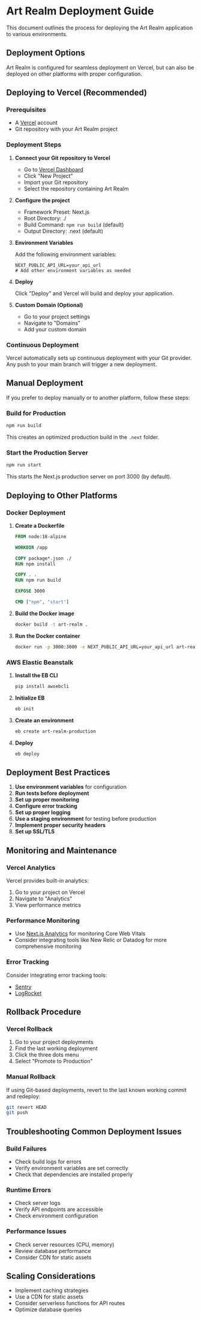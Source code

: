 # Art Realm Deployment Guide

This document outlines the process for deploying the Art Realm application to various environments.

## Deployment Options

Art Realm is configured for seamless deployment on Vercel, but can also be deployed on other platforms with proper configuration.

## Deploying to Vercel (Recommended)

### Prerequisites

- A [Vercel](https://vercel.com) account
- Git repository with your Art Realm project

### Deployment Steps

1. **Connect your Git repository to Vercel**

   - Go to [Vercel Dashboard](https://vercel.com/dashboard)
   - Click "New Project"
   - Import your Git repository
   - Select the repository containing Art Realm

2. **Configure the project**

   - Framework Preset: Next.js
   - Root Directory: ./
   - Build Command: `npm run build` (default)
   - Output Directory: .next (default)

3. **Environment Variables**

   Add the following environment variables:
   
   ```
   NEXT_PUBLIC_API_URL=your_api_url
   # Add other environment variables as needed
   ```

4. **Deploy**

   Click "Deploy" and Vercel will build and deploy your application.

5. **Custom Domain (Optional)**

   - Go to your project settings
   - Navigate to "Domains"
   - Add your custom domain

### Continuous Deployment

Vercel automatically sets up continuous deployment with your Git provider. Any push to your main branch will trigger a new deployment.

## Manual Deployment

If you prefer to deploy manually or to another platform, follow these steps:

### Build for Production

```bash
npm run build
```

This creates an optimized production build in the `.next` folder.

### Start the Production Server

```bash
npm run start
```

This starts the Next.js production server on port 3000 (by default).

## Deploying to Other Platforms

### Docker Deployment

1. **Create a Dockerfile**

   ```dockerfile
   FROM node:18-alpine

   WORKDIR /app

   COPY package*.json ./
   RUN npm install

   COPY . .
   RUN npm run build

   EXPOSE 3000

   CMD ["npm", "start"]
   ```

2. **Build the Docker image**

   ```bash
   docker build -t art-realm .
   ```

3. **Run the Docker container**

   ```bash
   docker run -p 3000:3000 -e NEXT_PUBLIC_API_URL=your_api_url art-realm
   ```

### AWS Elastic Beanstalk

1. **Install the EB CLI**

   ```bash
   pip install awsebcli
   ```

2. **Initialize EB**

   ```bash
   eb init
   ```

3. **Create an environment**

   ```bash
   eb create art-realm-production
   ```

4. **Deploy**

   ```bash
   eb deploy
   ```

## Deployment Best Practices

1. **Use environment variables** for configuration
2. **Run tests before deployment**
3. **Set up proper monitoring**
4. **Configure error tracking**
5. **Set up proper logging**
6. **Use a staging environment** for testing before production
7. **Implement proper security headers**
8. **Set up SSL/TLS**

## Monitoring and Maintenance

### Vercel Analytics

Vercel provides built-in analytics:

1. Go to your project on Vercel
2. Navigate to "Analytics"
3. View performance metrics

### Performance Monitoring

- Use [Next.js Analytics](https://nextjs.org/analytics) for monitoring Core Web Vitals
- Consider integrating tools like New Relic or Datadog for more comprehensive monitoring

### Error Tracking

Consider integrating error tracking tools:

- [Sentry](https://sentry.io)
- [LogRocket](https://logrocket.com)

## Rollback Procedure

### Vercel Rollback

1. Go to your project deployments
2. Find the last working deployment
3. Click the three dots menu
4. Select "Promote to Production"

### Manual Rollback

If using Git-based deployments, revert to the last known working commit and redeploy:

```bash
git revert HEAD
git push
```

## Troubleshooting Common Deployment Issues

### Build Failures

- Check build logs for errors
- Verify environment variables are set correctly
- Check that dependencies are installed properly

### Runtime Errors

- Check server logs
- Verify API endpoints are accessible
- Check environment configuration

### Performance Issues

- Check server resources (CPU, memory)
- Review database performance
- Consider CDN for static assets

## Scaling Considerations

- Implement caching strategies
- Use a CDN for static assets
- Consider serverless functions for API routes
- Optimize database queries 